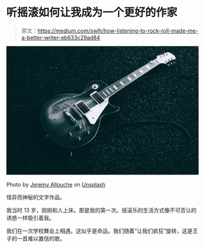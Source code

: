 # 听摇滚如何让我成为一个更好的作家

> 原文：<https://medium.com/swlh/how-listening-to-rock-roll-made-me-a-better-writer-eb633c29ad84>

![](img/0c140cbc5ed90ee21f05038400f5fdf6.png)

Photo by [Jeremy Allouche](https://unsplash.com/@labandestyle?utm_source=medium&utm_medium=referral) on [Unsplash](https://unsplash.com?utm_source=medium&utm_medium=referral)

怪异而神秘的文字作品。

我当时 13 岁，刚刚和人上床。那是我的第一次。摇滚乐的生活方式像不可否认的诱惑一样吸引着我。

我们在一次学校舞会上相遇。这似乎是命运。我们随着“让我们疯狂”旋转，这是王子的一首难以置信的歌。